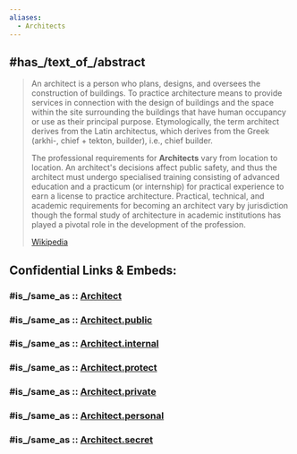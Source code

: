 ```yaml
---
aliases:
  - Architects
---
```


## #has_/text_of_/abstract 

> An architect is a person who plans, designs, and oversees the construction of buildings. To practice architecture means to provide services in connection with the design of buildings and the space within the site surrounding the buildings that have human occupancy or use as their principal purpose. Etymologically, the term architect derives from the Latin architectus, which derives from the Greek (arkhi-, chief + tekton, builder), i.e., chief builder.
>
> The professional requirements for **Architects** vary from location to location. An architect's decisions affect public safety, and thus the architect must undergo specialised training consisting of advanced education and a practicum (or internship) for practical experience to earn a license to practice architecture. Practical, technical, and academic requirements for becoming an architect vary by jurisdiction though the formal study of architecture in academic institutions has played a pivotal role in the development of the profession.
>
> [Wikipedia](https://en.wikipedia.org/wiki/Architect) 


## Confidential Links & Embeds: 

### #is_/same_as :: [Architect](/_Standards/bio/People/Architect.md) 

### #is_/same_as :: [Architect.public](/_public/bio/People/Architect.public.md) 

### #is_/same_as :: [Architect.internal](/_internal/bio/People/Architect.internal.md) 

### #is_/same_as :: [Architect.protect](/_protect/bio/People/Architect.protect.md) 

### #is_/same_as :: [Architect.private](/_private/bio/People/Architect.private.md) 

### #is_/same_as :: [Architect.personal](/_personal/bio/People/Architect.personal.md) 

### #is_/same_as :: [Architect.secret](/_secret/bio/People/Architect.secret.md)

